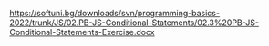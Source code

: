 https://softuni.bg/downloads/svn/programming-basics-2022/trunk/JS/02.PB-JS-Conditional-Statements/02.3%20PB-JS-Conditional-Statements-Exercise.docx
